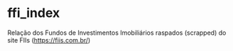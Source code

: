 # ffi_index
Relação dos Fundos de Investimentos Imobiliários raspados (scrapped) do site FIIs (https://fiis.com.br/)
